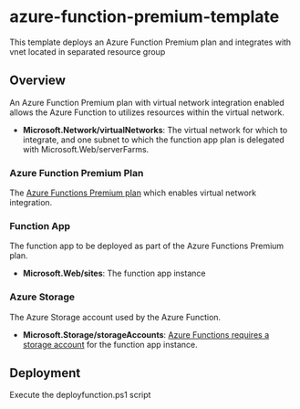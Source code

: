 # azure-function-premium-template

This template deploys an Azure Function Premium plan and integrates with vnet located in separated resource group

## Overview

An Azure Function Premium plan with virtual network integration enabled allows the Azure Function to utilizes resources within the virtual network.


+ **Microsoft.Network/virtualNetworks**: The virtual network for which to integrate, and one subnet to which the function app plan is delegated with Microsoft.Web/serverFarms.

### Azure Function Premium Plan

The [Azure Functions Premium plan](https://docs.microsoft.com/azure/azure-functions/functions-premium-plan) which enables virtual network integration.


### Function App

The function app to be deployed as part of the Azure Functions Premium plan.

+ **Microsoft.Web/sites**: The function app instance

### Azure Storage

The Azure Storage account used by the Azure Function.

+ **Microsoft.Storage/storageAccounts**: [Azure Functions requires a storage account](https://docs.microsoft.com/azure/azure-functions/storage-considerations) for the function app instance.

## Deployment

Execute the deployfunction.ps1 script 

